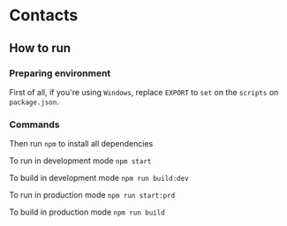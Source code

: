 # Contacts

## How to run

### Preparing environment

First of all, if you're using `Windows`, replace `EXPORT` to `set` on the `scripts` on `package.json`.

### Commands

Then run `npm` to install all dependencies

To run in development mode `npm start`

To build in development mode `npm run build:dev`

To run in production mode `npm run start:prd`

To build in production mode `npm run build`
